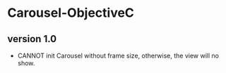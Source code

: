 # Carousel-ObjectiveC

## version 1.0
- CANNOT init Carousel without frame size, otherwise, the view will no show. 
